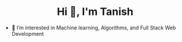 <h1 align="center">Hi 👋, I'm Tanish</h1>

- 👀 I’m interested in Machine learning, Algorithms, and Full Stack Web Development

